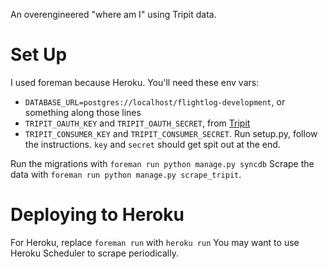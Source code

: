 An overengineered "where am I" using Tripit data.

# Set Up

I used foreman because Heroku. You'll need these env vars:

* `DATABASE_URL=postgres://localhost/flightlog-development`, or something along those lines
* `TRIPIT_OAUTH_KEY` and `TRIPIT_OAUTH_SECRET`, from [Tripit](https://www.tripit.com/developer/create)
* `TRIPIT_CONSUMER_KEY` and `TRIPIT_CONSUMER_SECRET`. Run setup.py, follow the instructions. `key` and
    `secret` should get spit out at the end.

Run the migrations with `foreman run python manage.py syncdb`
Scrape the data with `foreman run python manage.py scrape_tripit`.

# Deploying to Heroku
For Heroku, replace `foreman run` with `heroku run`
You may want to use Heroku Scheduler to scrape periodically.
